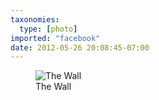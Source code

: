 ```yaml
---
taxonomies:
  type: [photo]
imported: "facebook"
date: 2012-05-26 20:08:45-07:00
---
```

<figure>
  <img src="/media/images/photos/2012/05/IMG_1027.jpg" title="The Wall"/>
  <figcaption>The Wall</figcaption>
</figure>
